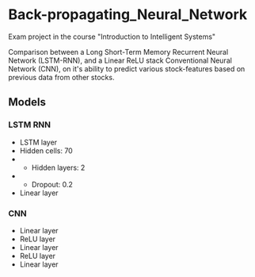 # Back-propagating_Neural_Network
Exam project in the course "Introduction to Intelligent Systems"

Comparison between a Long Short-Term Memory Recurrent Neural Network (LSTM-RNN), and a Linear ReLU stack Conventional Neural Network (CNN), on it's ability to predict various stock-features based on previous data from other stocks.

## Models
### LSTM RNN
 - LSTM layer
  - Hidden cells: 70
 - - Hidden layers: 2
 - - Dropout: 0.2
 - Linear layer

### CNN 
- Linear layer
- ReLU layer
- Linear layer
- ReLU layer
- Linear layer
